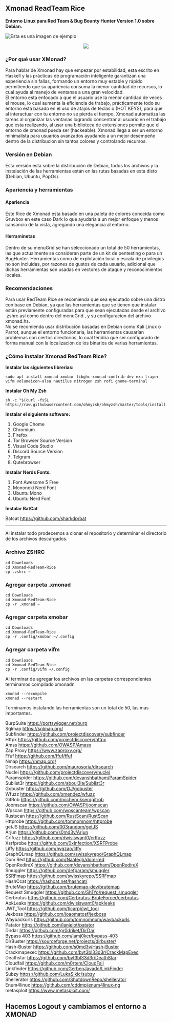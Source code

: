 ## Xmonad ReadTeam Rice 
**Entorno Linux para Red Team & Bug Bounty Hunter
Version 1.0 sobre Debian.**

![Esta es una imagen de ejemplo](https://i.imgur.com/dpnDbto.png)

<p align="center">
  <img src="https://raw.githubusercontent.com/TaurusOmar/xmonad-Pentesting-Rice/master/ezgif-2-da1efdf43970.gif"/>
</p>

### ¿Por qué usar XMonad?  
Para hablar de Xmonad hay que empezar por estabilidad, esta escrito en Haskell y las prácticas de programación inteligente garantizan una experiencia sin fallas, formando un entorno muy estable y rápido permitiendo que su apariencia consuma la menor cantidad de recursos, lo cual ayuda al manejo de ventanas a una gran velocidad.  
El entorno esta enfocado a que el usuario use la menor cantidad de veces el mouse, lo cual aumenta la eficiencia de trabajo, prácticamente todo su entorno esta basado en el uso de atajos de teclas o (HOT KEYS), para que al interactuar con tu entorno no se pierda el tiempo, Xmonad automatiza las tareas al organizar las ventanas logrando concentrar al usuario en el trabajo que esta realizando, al usar una biblioteca de extensiones permite que el entorno de xmonad pueda ser (hackeable). Xmonad llega a ser un entorno minimalista para usuarios avanzados ayudando a un mejor desempeño dentro de la distribución sin tantos colores y controlando recursos.  

### Versión en Debian 
Esta versión esta sobre la distribución de Debian, todos los archivos y la instalación de las herramientas están en las rutas basadas en esta disto (Debian, Ubuntu, PopOs).  

### Apariencia y herramientas  

#### Apariencia
Este Rice de Xmonad esta basado en una paleta de colores conocida como Gruvbox en este caso Dark lo que ayudaría a un mejor enfoque y menos cansancio de la vista, agregando una elegancia al entorno.

#### Herraminetas 
Dentro de su menuGrid se han seleccionado un total de 50 herramientas, las que actualmente se consideran parte de un kit de pentesting o para un BugHunter. Herramientas como de explotación local y escala de privilegios no son incluidas, por razones de gustos de cada usuario, adicional que dichas herramientas son usadas en vectores de ataque y reconocimientos locales.

### Recomendaciones
Para usar RedTeam Rice se recomienda que sea ejecutado sobre una distro con base en Debian, ya que las herramientas que se tienen que instalar están previamente configuradas para que sean ejecutadas desde el archivo .zshrc así como dentro del menuGrid , y su configuracion del archivo xmonad.hs.  
No se recomienda usar distribución basadas en Debian como Kali Linux o Parrot, aunque el entorno funcionaria, las herramientas causarían problemas con ciertos directorios, lo cual tendría que ser configurado de forma manual con la localización de los binarios de varias herramientas.  

### ¿Cómo instalar Xmonad RedTeam Rice?
**Instalar las siguientes librerias:**
```
sudo apt install xmonad xmobar libghc-xmonad-contrib-dev exa trayer vifm volumeicon-alsa nautilus nitrogen zsh rofi gnome-terminal
```  
**Instalar Oh My Zsh** 
```
sh -c "$(curl -fsSL https://raw.githubusercontent.com/ohmyzsh/ohmyzsh/master/tools/install.sh)"
```
**Instalar el siguiente software:**

1. Google Chome
2. Chromium
3. Firefox
4. Tor Browser Source Version
5. Visual Code Studio
6. Discord Source Version
7. Telgram
8. Qutebrowser

**Instalar Nerds Fonts:**
1. Font Awesome 5 Free
2. Mononoki Nerd Font
3. Ubuntu Mono
4. Ubuntu Nerd Font  

**Instalar BatCat** 

Batcat https://github.com/sharkdp/bat

---------------------------------------  
Al instalar todo prodecemos a clonar el repositorio y determinar el directorio de los archivos descargados.

### Archivo ZSHRC
```
cd Downloads
cd Xmonad-RedTeam-Rice
cp .zshrc ~
```
### Agregar carpeta .xmonad
```
cd Downloads
cd Xmonad-RedTeam-Rice
cp -r .xmonad ~
```
### Agregar carpeta xmobar
```
cd Downloads
cd Xmonad-RedTeam-Rice
cp -r .config/xmobar ~/.config 
```
### Agregar carpeta vifm
```
cd Downloads
cd Xmonad-RedTeam-Rice
cp -r .config/vifm ~/.config
```
Al terminar de agregar los archivos en las carpetas correspondientes terminamos compilado xmonadn

```
xmonad --recompile
xmonad --restart
```

Terminamos instalando las herramientas son un total de 50, las mas importantes.

BurpSuite   https://portswigger.net/burp  
Sqlmap  https://sqlmap.org/  
Subfinder  https://github.com/projectdiscovery/subfinder  
Httpx  https://github.com/projectdiscovery/httpx  
Amss  https://github.com/OWASP/Amass  
Zap Proxy  https://www.zaproxy.org/  
Ffuf  https://github.com/ffuf/ffuf  
Nmap  https://nmap.org/  
Dirsearch  https://github.com/maurosoria/dirsearch  
Nuclei  https://github.com/projectdiscovery/nuclei  
Paramspider  https://github.com/devanshbatham/ParamSpider  
Sublist3r  https://github.com/aboul3la/Sublist3r  
Gobuster  https://github.com/OJ/gobuster  
Wfuzz  https://github.com/xmendez/wfuzz  
GitRob  https://github.com/michenriksen/gitrob  
Joomscan  https://github.com/OWASP/joomscan  
Wpscan  https://github.com/wpscanteam/wpscan  
Rustscan  https://github.com/RustScan/RustScan  
Httprobe  https://github.com/tomnomnom/httprobe  
getJS  https://github.com/003random/getJS  
Arjun  https://github.com/s0md3v/Arjun  
Crlfuzz  https://github.com/dwisiswant0/crlfuzz  
Xsrfprobe  https://github.com/0xInfection/XSRFProbe  
Liffy  https://github.com/hvqzao/liffy  
GraphQLmap  https://github.com/swisskyrepo/GraphQLmap  
Dom Red  https://github.com/Naategh/dom-red  
OpenRedireX  https://github.com/devanshbatham/OpenRedireX  
Smuggler  https://github.com/defparam/smuggler  
SSRFmap  https://github.com/swisskyrepo/SSRFmap  
HashCcat  https://hashcat.net/hashcat/  
BruteMap  https://github.com/brutemap-dev/brutemap  
Request Smuggler  https://github.com/Sh1Yo/request_smuggler  
Cerbrutus  https://github.com/Cerbrutus-BruteForcer/cerbrutus  
ApkLeaks  https://github.com/dwisiswant0/apkleaks  
JWT_Tool  https://github.com/ticarpi/jwt_tool  
Jexboss  https://github.com/joaomatosf/jexboss  
Waybackurls  https://github.com/tomnomnom/waybackurls  
Patator  https://github.com/lanjelot/patator  
Dirdar https://github.com/gr0driket/DirDar   
Bypass 403  https://github.com/iamj0ker/bypass-403  
DirBuster  https://sourceforge.net/projects/dirbuster/  
Hash-Buster  https://github.com/s0md3v/Hash-Buster  
Crackmapexec  https://github.com/byt3bl33d3r/CrackMapExec  
Deathstar  https://github.com/byt3bl33d3r/DeathStar  
Cloudfail  https://github.com/m0rtem/CloudFail  
Linkfinder  https://github.com/GerbenJavado/LinkFinder  
Subzy  https://github.com/LukaSikic/subzy  
Shellerator  https://github.com/ShutdownRepo/shellerator  
Enum4linux  https://github.com/cddmp/enum4linux-ng  
metasploit  https://www.metasploit.com/  

## Hacemos Logout y cambiamos el entorno a  XMONAD
